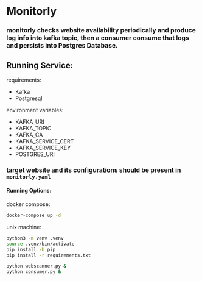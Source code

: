 # Monitorly
### monitorly checks website availability periodically and produce log info into kafka topic, then a consumer consume that logs and persists into Postgres Database.


## Running Service:

requirements:
* Kafka
* Postgresql

environment variables:
* KAFKA_URI
* KAFKA_TOPIC
* KAFKA_CA 
* KAFKA_SERVICE_CERT
* KAFKA_SERVICE_KEY
* POSTGRES_URI

### target website and its configurations should be present in `monitorly.yaml`

#### Running Options:

docker compose: 
```bash
docker-compose up -d
```

unix machine:
```bash
python3 -m venv .venv
source .venv/bin/activate
pip install -U pip
pip install -r requirements.txt

python webscanner.py &
python consumer.py &
```